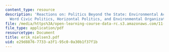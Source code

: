 ```yaml
---
content_type: resource
description: 'Reactions on: Politics Beyond the State: Environmental Activism and
  Word Civic Politics, Horizontal Politics, and Environmental Organizations.'
file: /media/https%3A/open-learning-course-data-rc.s3.amazonaws.com/11-363-civil-society-and-the-environment-spring-2005/e29d88767733a3f195c00a30b1f37f1b_erik_nielsen3.pdf
file_type: application/pdf
resourcetype: Document
title: erik_nielsen3.pdf
uid: e29d8876-7733-a3f1-95c0-0a30b1f37f1b
---
```

